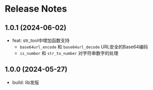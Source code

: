 # Release Notes

## 1.0.1 (2024-06-02)
- feat: str_tool中增加函数支持
    - `base64url_encode` 和 `base64url_decode` URL安全的Base64编码
    - `is_number` 和 `str_to_number` 对字符串数字的处理

## 1.0.0 (2024-05-27)
- build: lib发版
